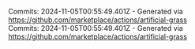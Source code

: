 Commits: 2024-11-05T00:55:49.401Z - Generated via https://github.com/marketplace/actions/artificial-grass
<br>
Commits: 2024-11-05T00:55:49.401Z - Generated via https://github.com/marketplace/actions/artificial-grass
<br>
